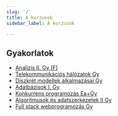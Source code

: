 ```yaml
---
slug: '/'
title: A kurzusok
sidebar_label: A kurzusok

---
```

## Gyakorlatok

- [Analízis II. Gy (F)](anal2/index)
- [Telekommunikációs hálózatok Gy](tele/index)
- [Diszkrét modellek alkalmazásai Gy](dimod/index)
- [Adatbázisok I. Gy](adatb1/index)
- [Konkurrens programozás Ea+Gy](konk/index)
- [Algoritmusok és adatszerkezetek II Gy](algo2/index)
- [Full stack webprogramozás Gy](fstack/index)
<!--stackedit_data:
eyJwcm9wZXJ0aWVzIjoidGl0bGU6IEEga3VyenVzb2tcbiIsIm
hpc3RvcnkiOlstNDcyMTM2Njc2XX0=
-->